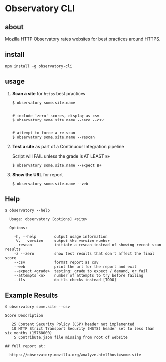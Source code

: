 # Observatory CLI

## about

Mozilla HTTP Observatory rates websites for best practices around HTTPS.

## install

```
npm install -g observatory-cli
```

## usage

1.  **Scan a site** for `https` best practices

    ```
    $ observatory some.site.name


    # include 'zero' scores, display as csv
    $ observatory some.site.name --zero --csv


    # attempt to force a re-scan
    $ observatory some.site.name --rescan

    ```

2.  **Test a site** as part of a Continuous Integration pipeline

    Script will FAIL unless the grade is AT LEAST `B+`

    ```
    $ observatory some.site.name --expect B+
    ```

3.  **Show the URL** for report

    ```
    $ observatory some.site.name --web
    ```

## Help

```
$ observatory --help

  Usage: observatory [options] <site>

  Options:

    -h, --help        output usage information
    -V, --version     output the version number
    --rescan          initiate a rescan instead of showing recent scan results
    -z --zero         show test results that don't affect the final score
    --csv             format report as csv
    --web             print the url for the report and exit
    --expect <grade>  testing: grade to expect / demand, or fail
    --attempts <n>    number of attempts to try before failing
    --tls             do tls checks instead [TODO]
```


## Example Results

```
$ observatory some.site --csv

Score Description

   25 Content Security Policy (CSP) header not implemented
   10 HTTP Strict Transport Security (HSTS) header set to less than six months (15768000)
    5 Contribute.json file missing from root of website

## full report at:

  https://observatory.mozilla.org/analyze.html?host=some.site

```
